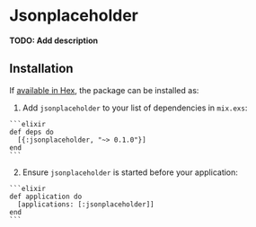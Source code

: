 # Jsonplaceholder

**TODO: Add description**

## Installation

If [available in Hex](https://hex.pm/docs/publish), the package can be installed as:

  1. Add `jsonplaceholder` to your list of dependencies in `mix.exs`:

    ```elixir
    def deps do
      [{:jsonplaceholder, "~> 0.1.0"}]
    end
    ```

  2. Ensure `jsonplaceholder` is started before your application:

    ```elixir
    def application do
      [applications: [:jsonplaceholder]]
    end
    ```

